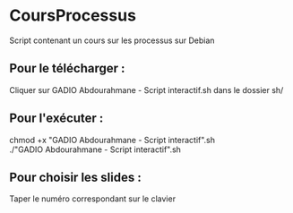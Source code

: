 # CoursProcessus
Script contenant un cours sur les processus sur Debian

## Pour le télécharger : 
Cliquer sur GADIO Abdourahmane - Script interactif.sh dans le dossier sh/

## Pour l'exécuter : 
chmod +x "GADIO Abdourahmane - Script interactif".sh<br>
./"GADIO Abdourahmane - Script interactif".sh


## Pour choisir les slides :
Taper le numéro correspondant sur le clavier



